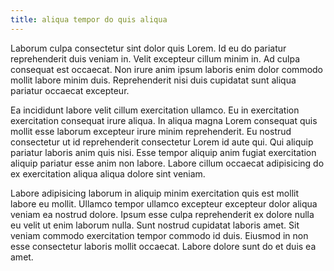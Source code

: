 ```yaml
---
title: aliqua tempor do quis aliqua
---
```


Laborum culpa consectetur sint dolor quis Lorem. Id eu do pariatur reprehenderit duis veniam in. Velit excepteur cillum minim in. Ad culpa consequat est occaecat. Non irure anim ipsum laboris enim dolor commodo mollit labore minim duis. Reprehenderit nisi duis cupidatat sunt aliqua pariatur occaecat excepteur.

Ea incididunt labore velit cillum exercitation ullamco. Eu in exercitation exercitation consequat irure aliqua. In aliqua magna Lorem consequat quis mollit esse laborum excepteur irure minim reprehenderit. Eu nostrud consectetur ut id reprehenderit consectetur Lorem id aute qui. Qui aliquip pariatur laboris anim quis nisi. Esse tempor aliquip anim fugiat exercitation aliquip pariatur esse anim non labore. Labore cillum occaecat adipisicing do ex exercitation aliqua aliqua dolore sint veniam.

Labore adipisicing laborum in aliquip minim exercitation quis est mollit labore eu mollit. Ullamco tempor ullamco excepteur excepteur dolor aliqua veniam ea nostrud dolore. Ipsum esse culpa reprehenderit ex dolore nulla eu velit ut enim laborum nulla. Sunt nostrud cupidatat laboris amet. Sit veniam commodo exercitation tempor commodo id duis. Eiusmod in non esse consectetur laboris mollit occaecat. Labore dolore sunt do et duis ea amet.